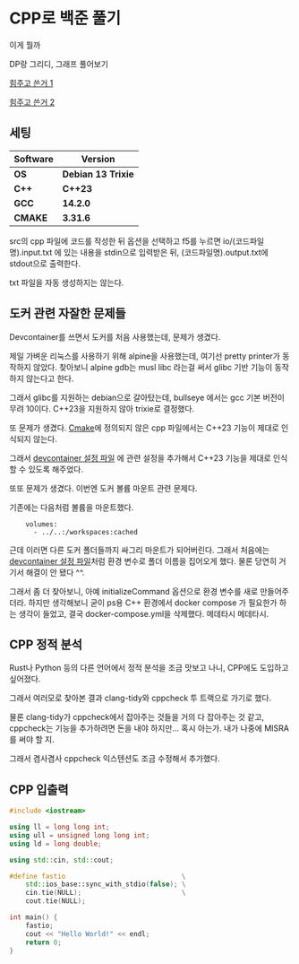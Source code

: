 # CPP로 백준 풀기

이게 뭘까

DP랑 그리디, 그래프 풀어보기

[힘주고 쓴거 1](./src/solved/baekjoon/01080.md)

[힘주고 쓴거 2](./src/solved/baekjoon/02025.md)

## 세팅
  
|**Software**|**Version**|
|---|---|
|**OS**|**Debian 13 Trixie**|
|**C++**|**C++23**|
|**GCC**|**14.2.0**|
|**CMAKE**|**3.31.6**|

src의 cpp 파일에 코드를 작성한 뒤 옵션을 선택하고 f5를 누르면 io/(코드파일명).input.txt 에 있는 내용을 stdin으로 입력받은 뒤, (코드파일명).output.txt에 stdout으로 출력한다.

txt 파일을 자동 생성하지는 않는다.

## 도커 관련 자잘한 문제들

Devcontainer를 쓰면서 도커를 처음 사용했는데, 문제가 생겼다.

제일 가벼운 리눅스를 사용하기 위해 alpine을 사용했는데, 여기선 pretty printer가 동작하지 않았다. 찾아보니 alpine gdb는 musl libc 라는걸 써서 glibc 기반 기능이 동작하지 않는다고 한다.

그래서 glibc를 지원하는 debian으로 갈아탔는데, bullseye 에서는 gcc 기본 버전이 무려 10이다. C++23을 지원하지 않아 trixie로 결정했다.

또 문제가 생겼다. [Cmake](./CMakeLists.txt)에 정의되지 않은 cpp 파일에서는 C++23 기능이 제대로 인식되지 않는다.

그래서 [devcontainer 설정 파일](./.devcontainer/devcontainer.json#L14) 에 관련 설정을 추가해서 C++23 기능을 제대로 인식할 수 있도록 해주었다.

또또 문제가 생겼다. 이번엔 도커 볼륨 마운트 관련 문제다.

기존에는 다음처럼 볼륨을 마운트했다.

```compose
    volumes:
      - ../..:/workspaces:cached
```

근데 이러면 다른 도커 폴더들까지 싸그리 마운트가 되어버린다. 그래서 처음에는 [devcontainer 설정 파일](./.devcontainer/devcontainer.json#L5)처럼 환경 변수로 폴더 이름을 집어오게 했다. 물론 당연히 거기서 해결이 안 됐다 ^^.

그래서 좀 더 찾아보니, 아예 initializeCommand 옵션으로 환경 변수를 새로 만들어주더라. 하지만 생각해보니 굳이 ps용 C++ 환경에서 docker compose 가 필요한가 하는 생각이 들었고, 결국 docker-compose.yml을 삭제했다. 메데타시 메데타시.

## CPP 정적 분석

Rust나 Python 등의 다른 언어에서 정적 분석을 조금 맛보고 나니, CPP에도 도입하고 싶어졌다.

그래서 여러모로 찾아본 결과 clang-tidy와 cppcheck 투 트랙으로 가기로 했다.

물론 clang-tidy가 cppcheck에서 잡아주는 것들을 거의 다 잡아주는 것 같고, cppcheck는 기능을 추가하려면 돈을 내야 하지만... 혹시 아는가. 내가 나중에 MISRA를 써야 할 지.

그래서 겸사겸사 cppcheck 익스텐션도 조금 수정해서 추가했다.

## CPP 입출력

```cpp
#include <iostream>

using ll = long long int;
using ull = unsigned long long int;
using ld = long double;

using std::cin, std::cout;

#define fastio                             \
    std::ios_base::sync_with_stdio(false); \
    cin.tie(NULL);                         \
    cout.tie(NULL);

int main() {
    fastio;
    cout << "Hello World!" << endl;
    return 0;
}
```
